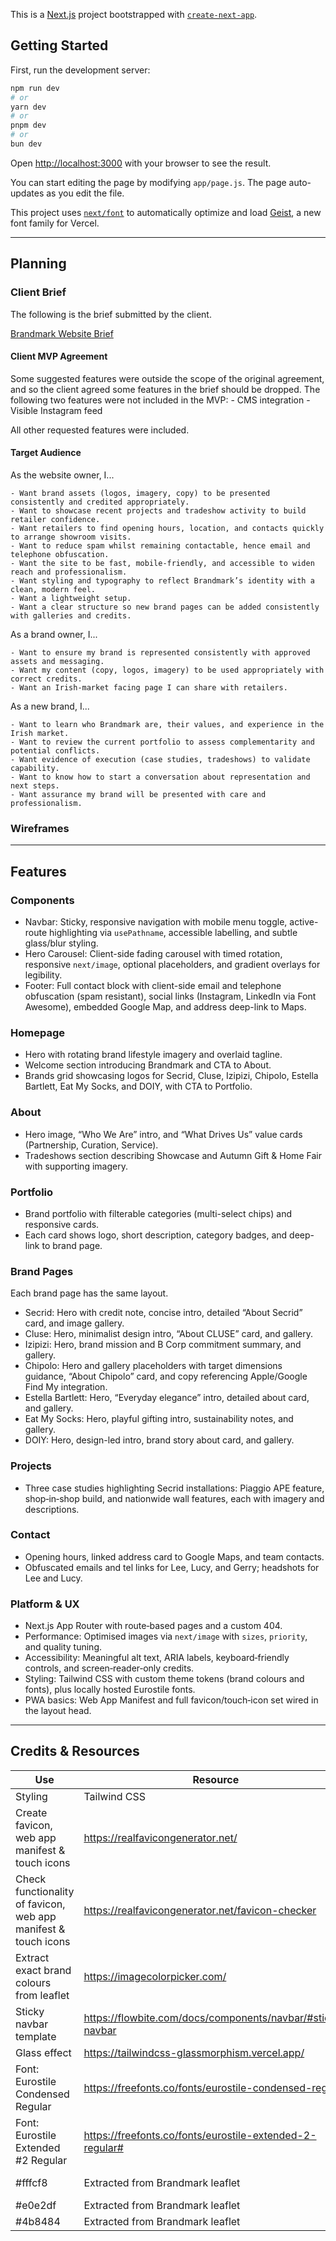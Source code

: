 This is a [Next.js](https://nextjs.org) project bootstrapped with [`create-next-app`](https://github.com/vercel/next.js/tree/canary/packages/create-next-app).

## **Getting Started**

First, run the development server:

```bash
npm run dev
# or
yarn dev
# or
pnpm dev
# or
bun dev
```

Open [http://localhost:3000](http://localhost:3000) with your browser to see the result.

You can start editing the page by modifying `app/page.js`. The page auto-updates as you edit the file.

This project uses [`next/font`](https://nextjs.org/docs/app/building-your-application/optimizing/fonts) to automatically optimize and load [Geist](https://vercel.com/font), a new font family for Vercel.

---
## **Planning**
### **Client Brief**
The following is the brief submitted by the client.

[Brandmark Website Brief](/brandmark-app/public/assets/Brandmark%20Website%20Brief%20REVISED.pdf)

#### **Client MVP Agreement**
Some suggested features were outside the scope of the original agreement, and so the client agreed some features in the brief should be dropped. The following two features were not included in the MVP:
    - CMS integration
    - Visible Instagram feed

All other requested features were included.

 
#### **Target Audience**

As the website owner, I...

    - Want brand assets (logos, imagery, copy) to be presented consistently and credited appropriately.
    - Want to showcase recent projects and tradeshow activity to build retailer confidence.
    - Want retailers to find opening hours, location, and contacts quickly to arrange showroom visits.
    - Want to reduce spam whilst remaining contactable, hence email and telephone obfuscation.
    - Want the site to be fast, mobile‑friendly, and accessible to widen reach and professionalism.
    - Want styling and typography to reflect Brandmark’s identity with a clean, modern feel.
    - Want a lightweight setup.
    - Want a clear structure so new brand pages can be added consistently with galleries and credits.

As a brand owner, I...

    - Want to ensure my brand is represented consistently with approved assets and messaging.
    - Want my content (copy, logos, imagery) to be used appropriately with correct credits.
    - Want an Irish‑market facing page I can share with retailers.

As a new brand, I...

    - Want to learn who Brandmark are, their values, and experience in the Irish market.
    - Want to review the current portfolio to assess complementarity and potential conflicts.
    - Want evidence of execution (case studies, tradeshows) to validate capability.
    - Want to know how to start a conversation about representation and next steps.
    - Want assurance my brand will be presented with care and professionalism.


### **Wireframes**

---
## **Features**

### **Components**
- Navbar: Sticky, responsive navigation with mobile menu toggle, active-route highlighting via `usePathname`, accessible labelling, and subtle glass/blur styling.
- Hero Carousel: Client-side fading carousel with timed rotation, responsive `next/image`, optional placeholders, and gradient overlays for legibility.
- Footer: Full contact block with client-side email and telephone obfuscation (spam resistant), social links (Instagram, LinkedIn via Font Awesome), embedded Google Map, and address deep-link to Maps.

### **Homepage**
- Hero with rotating brand lifestyle imagery and overlaid tagline.
- Welcome section introducing Brandmark and CTA to About.
- Brands grid showcasing logos for Secrid, Cluse, Izipizi, Chipolo, Estella Bartlett, Eat My Socks, and DOIY, with CTA to Portfolio.

### **About**
- Hero image, “Who We Are” intro, and “What Drives Us” value cards (Partnership, Curation, Service).
- Tradeshows section describing Showcase and Autumn Gift & Home Fair with supporting imagery.

### **Portfolio**
- Brand portfolio with filterable categories (multi-select chips) and responsive cards.
- Each card shows logo, short description, category badges, and deep-link to brand page.

### **Brand Pages**
Each brand page has the same layout.
- Secrid: Hero with credit note, concise intro, detailed “About Secrid” card, and image gallery.
- Cluse: Hero, minimalist design intro, “About CLUSE” card, and gallery.
- Izipizi: Hero, brand mission and B Corp commitment summary, and gallery.
- Chipolo: Hero and gallery placeholders with target dimensions guidance, “About Chipolo” card, and copy referencing Apple/Google Find My integration.
- Estella Bartlett: Hero, “Everyday elegance” intro, detailed about card, and gallery.
- Eat My Socks: Hero, playful gifting intro, sustainability notes, and gallery.
- DOIY: Hero, design-led intro, brand story about card, and gallery.

### **Projects**
- Three case studies highlighting Secrid installations: Piaggio APE feature, shop‑in‑shop build, and nationwide wall features, each with imagery and descriptions.

### **Contact**
- Opening hours, linked address card to Google Maps, and team contacts.
- Obfuscated emails and tel links for Lee, Lucy, and Gerry; headshots for Lee and Lucy.

### **Platform & UX**
- Next.js App Router with route‑based pages and a custom 404.
- Performance: Optimised images via `next/image` with `sizes`, `priority`, and quality tuning.
- Accessibility: Meaningful alt text, ARIA labels, keyboard‑friendly controls, and screen‑reader‑only credits.
- Styling: Tailwind CSS with custom theme tokens (brand colours and fonts), plus locally hosted Eurostile fonts.
- PWA basics: Web App Manifest and full favicon/touch‑icon set wired in the layout head.

---
## **Credits & Resources**

| Use | Resource | Notes |
|----------------------------|---------------|----------|
| Styling | Tailwind CSS |  |
| Create favicon, web app manifest & touch icons | https://realfavicongenerator.net/ |  |
| Check functionality of favicon, web app manifest & touch icons | https://realfavicongenerator.net/favicon-checker |  |
| Extract exact brand colours from leaflet | https://imagecolorpicker.com/ |  |
| Sticky navbar template | https://flowbite.com/docs/components/navbar/#sticky-navbar |  |
| Glass effect | https://tailwindcss-glassmorphism.vercel.app/ |  |
| Font: Eurostile Condensed Regular | https://freefonts.co/fonts/eurostile-condensed-regular |  |
| Font: Eurostile Extended #2 Regular | https://freefonts.co/fonts/eurostile-extended-2-regular# |  |
| #fffcf8 | Extracted from Brandmark leaflet | *Not used* |
| #e0e2df | Extracted from Brandmark leaflet |  |
| #4b8484 | Extracted from Brandmark leaflet |  |



<!-- ## Deploy on Vercel

The easiest way to deploy your Next.js app is to use the [Vercel Platform](https://vercel.com/new?utm_medium=default-template&filter=next.js&utm_source=create-next-app&utm_campaign=create-next-app-readme) from the creators of Next.js.

Check out our [Next.js deployment documentation](https://nextjs.org/docs/app/building-your-application/deploying) for more details. -->
